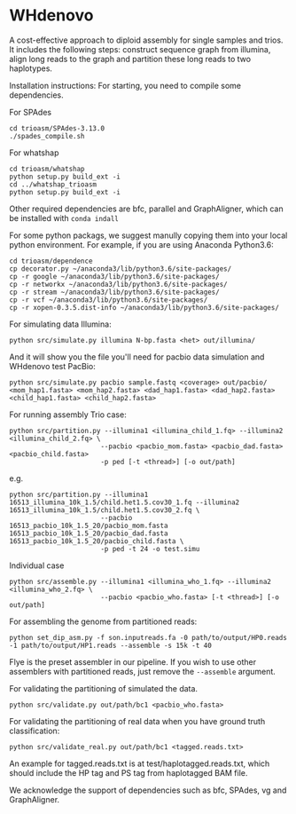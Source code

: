 # WHdenovo
A cost-effective approach to diploid assembly for single samples and trios. It includes the following steps: construct sequence graph from illumina, align long reads to the graph and partition these long reads to two haplotypes.

Installation instructions: For starting, you need to compile some dependencies.

For SPAdes

```
cd trioasm/SPAdes-3.13.0
./spades_compile.sh
```

For whatshap
```
cd trioasm/whatshap
python setup.py build_ext -i
cd ../whatshap_trioasm
python setup.py build_ext -i
```
Other required dependencies are bfc, parallel and GraphAligner, which can be installed with ```conda indall```

For some python packags, we suggest manully copying them into your local python environment.
For example, if you are using Anaconda Python3.6:
```
cd trioasm/dependence
cp decorator.py ~/anaconda3/lib/python3.6/site-packages/
cp -r google ~/anaconda3/lib/python3.6/site-packages/
cp -r networkx ~/anaconda3/lib/python3.6/site-packages/
cp -r stream ~/anaconda3/lib/python3.6/site-packages/
cp -r vcf ~/anaconda3/lib/python3.6/site-packages/
cp -r xopen-0.3.5.dist-info ~/anaconda3/lib/python3.6/site-packages/
```


For simulating data
Illumina:
```
python src/simulate.py illumina N-bp.fasta <het> out/illumina/
```
And it will show you the file you'll need for pacbio data simulation and WHdenovo test
PacBio:
```
python src/simulate.py pacbio sample.fastq <coverage> out/pacbio/ <mom_hap1.fasta> <mom_hap2.fasta> <dad_hap1.fasta> <dad_hap2.fasta> <child_hap1.fasta> <child_hap2.fasta>
```

For running assembly
Trio case:
```
python src/partition.py --illumina1 <illumina_child_1.fq> --illumina2 <illumina_child_2.fq> \
                       --pacbio <pacbio_mom.fasta> <pacbio_dad.fasta> <pacbio_child.fasta>
                       -p ped [-t <thread>] [-o out/path]
```

e.g.

```
python src/partition.py --illumina1 16513_illumina_10k_1.5/child.het1.5.cov30_1.fq --illumina2 16513_illumina_10k_1.5/child.het1.5.cov30_2.fq \
                       --pacbio 16513_pacbio_10k_1.5_20/pacbio_mom.fasta 16513_pacbio_10k_1.5_20/pacbio_dad.fasta 16513_pacbio_10k_1.5_20/pacbio_child.fasta \
                       -p ped -t 24 -o test.simu
```

Individual case
```
python src/assemble.py --illumina1 <illumina_who_1.fq> --illumina2 <illumina_who_2.fq> \ 
                       --pacbio <pacbio_who.fasta> [-t <thread>] [-o out/path]
```
For assembling the genome from partitioned reads:
```
python set_dip_asm.py -f son.inputreads.fa -0 path/to/output/HP0.reads -1 path/to/output/HP1.reads --assemble -s 15k -t 40
```
Flye is the preset assembler in our pipeline. If you wish to use other assemblers with partitioned reads, just remove the ```--assemble``` argument.

For validating the partitioning of simulated the data.
```
python src/validate.py out/path/bc1 <pacbio_who.fasta>
```
For validating the partitioning of real data when you have ground truth classification:
```
python src/validate_real.py out/path/bc1 <tagged.reads.txt>
```
An example for tagged.reads.txt is at test/haplotagged.reads.txt, which should include the HP tag and PS tag from haplotagged BAM file.

We acknowledge the support of dependencies such as bfc, SPAdes, vg and GraphAligner.
